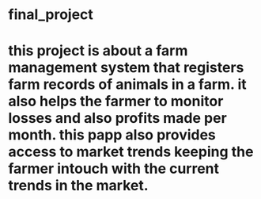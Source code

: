 ﻿# final_project
# this project is about a farm management system that registers farm records of animals in a farm. it also helps the farmer to monitor losses and also profits made per month. this papp also provides access to market trends keeping the farmer intouch with the current trends in the market.
